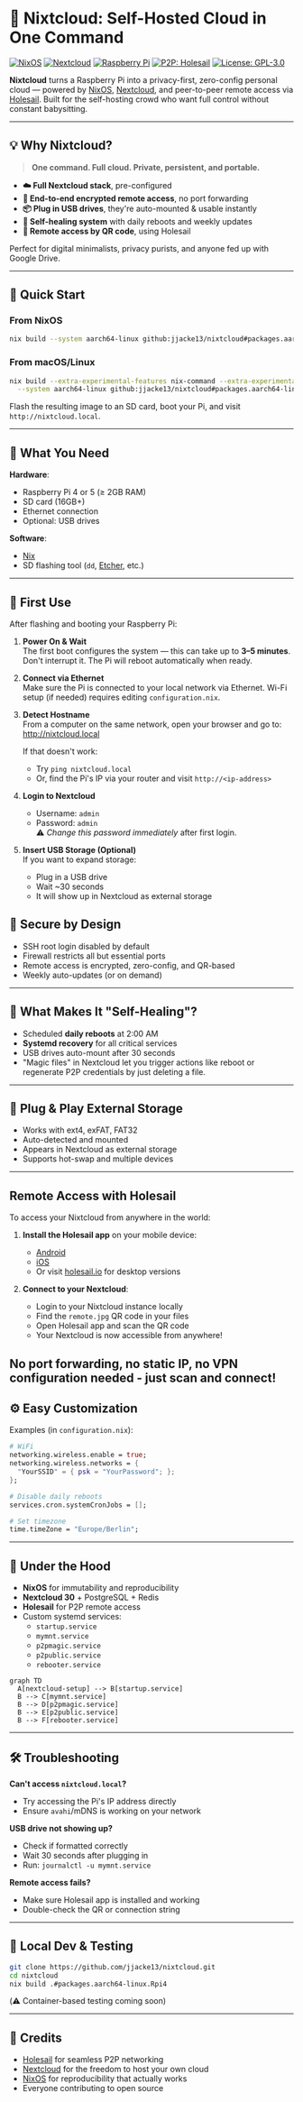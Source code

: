 # 🧊 Nixtcloud: Self-Hosted Cloud in One Command

[![NixOS](https://img.shields.io/badge/NixOS-25.05-blue.svg?style=flat-square&logo=nixos)](https://nixos.org)
[![Nextcloud](https://img.shields.io/badge/Nextcloud-30-orange.svg?style=flat-square&logo=nextcloud)](https://nextcloud.com)
[![Raspberry Pi](https://img.shields.io/badge/Raspberry%20Pi-4%20%7C%205-c51a4a.svg?style=flat-square&logo=raspberry-pi)](https://www.raspberrypi.org)
[![P2P: Holesail](https://img.shields.io/badge/P2P-Holesail-purple.svg?style=flat-square)](https://holesail.io)
[![License: GPL-3.0](https://img.shields.io/badge/License-GPL--3.0-blue.svg)](https://opensource.org/licenses/GPL-3.0)

**Nixtcloud** turns a Raspberry Pi into a privacy-first, zero-config personal cloud — powered by [NixOS](https://nixos.org), [Nextcloud](https://nextcloud.com), and peer-to-peer remote access via [Holesail](https://holesail.io). Built for the self-hosting crowd who want full control without constant babysitting.

---

## 💡 Why Nixtcloud?

> **One command. Full cloud. Private, persistent, and portable.**

- **☁️ Full Nextcloud stack**, pre-configured
- **🔐 End-to-end encrypted remote access**, no port forwarding
- **📦 Plug in USB drives**, they're auto-mounted & usable instantly
- **🔁 Self-healing system** with daily reboots and weekly updates
- **📱 Remote access by QR code**, using Holesail

Perfect for digital minimalists, privacy purists, and anyone fed up with Google Drive.

---

## 🚀 Quick Start

### From NixOS

```bash
nix build --system aarch64-linux github:jjacke13/nixtcloud#packages.aarch64-linux.Rpi4
```

### From macOS/Linux

```bash
nix build --extra-experimental-features nix-command --extra-experimental-features flakes \
  --system aarch64-linux github:jjacke13/nixtcloud#packages.aarch64-linux.Rpi4
```

Flash the resulting image to an SD card, boot your Pi, and visit `http://nixtcloud.local`.

---

## 🧰 What You Need

**Hardware**:
- Raspberry Pi 4 or 5 (≥ 2GB RAM)
- SD card (16GB+)
- Ethernet connection
- Optional: USB drives

**Software**:
- [Nix](https://nixos.org/download.html)
- SD flashing tool (`dd`, [Etcher](https://balena.io/etcher), etc.)

---

## 🧭 First Use

After flashing and booting your Raspberry Pi:

1. **Power On & Wait**  
   The first boot configures the system — this can take up to **3–5 minutes**. Don't interrupt it. The Pi will reboot automatically when ready.

2. **Connect via Ethernet**  
   Make sure the Pi is connected to your local network via Ethernet. Wi-Fi setup (if needed) requires editing `configuration.nix`.

3. **Detect Hostname**  
   From a computer on the same network, open your browser and go to:
   http://nixtcloud.local

   If that doesn't work:
   - Try `ping nixtcloud.local`
   - Or, find the Pi's IP via your router and visit `http://<ip-address>`

4. **Login to Nextcloud**  
   -  Username: `admin`  
   -  Password: `admin`  
   ⚠️ *Change this password immediately* after first login.

5. **Insert USB Storage (Optional)**  
   If you want to expand storage:
   - Plug in a USB drive
   - Wait ~30 seconds
   - It will show up in Nextcloud as external storage

## 🔐 Secure by Design

  - SSH root login disabled by default
  - Firewall restricts all but essential ports
  - Remote access is encrypted, zero-config, and QR-based
  - Weekly auto-updates (or on demand)

---

## 🔄 What Makes It "Self-Healing"?

- Scheduled **daily reboots** at 2:00 AM
- **Systemd recovery** for all critical services
- USB drives auto-mount after 30 seconds
- "Magic files" in Nextcloud let you trigger actions like reboot or regenerate P2P credentials by just deleting a file.

---

## 🔌 Plug & Play External Storage

- Works with ext4, exFAT, FAT32
- Auto-detected and mounted
- Appears in Nextcloud as external storage
- Supports hot-swap and multiple devices

---

## Remote Access with Holesail

To access your Nixtcloud from anywhere in the world:

1. **Install the Holesail app** on your mobile device:
   - [Android](https://play.google.com/store/apps/details?id=io.holesail.mobile)
   - [iOS](https://apps.apple.com/app/holesail/id6450930046)
   - Or visit [holesail.io](https://holesail.io) for desktop versions

2. **Connect to your Nextcloud**:
   - Login to your Nixtcloud instance locally
   - Find the `remote.jpg` QR code in your files
   - Open Holesail app and scan the QR code
   - Your Nextcloud is now accessible from anywhere!

No port forwarding, no static IP, no VPN configuration needed - just scan and connect!
---

## ⚙️ Easy Customization

Examples (in `configuration.nix`):

```nix
# WiFi
networking.wireless.enable = true;
networking.wireless.networks = {
  "YourSSID" = { psk = "YourPassword"; };
};

# Disable daily reboots
services.cron.systemCronJobs = [];

# Set timezone
time.timeZone = "Europe/Berlin";
```

---

## 🧱 Under the Hood

- **NixOS** for immutability and reproducibility
- **Nextcloud 30** + PostgreSQL + Redis
- **Holesail** for P2P remote access
- Custom systemd services:
  - `startup.service`
  - `mymnt.service`
  - `p2pmagic.service`
  - `p2public.service`
  - `rebooter.service`

```mermaid
graph TD
  A[nextcloud-setup] --> B[startup.service]
  B --> C[mymnt.service]
  B --> D[p2pmagic.service]
  B --> E[p2public.service]
  B --> F[rebooter.service]
```

---

## 🛠️ Troubleshooting

**Can't access `nixtcloud.local`?**
- Try accessing the Pi's IP address directly
- Ensure `avahi`/mDNS is working on your network

**USB drive not showing up?**
- Check if formatted correctly
- Wait 30 seconds after plugging in
- Run: `journalctl -u mymnt.service`

**Remote access fails?**
- Make sure Holesail app is installed and working
- Double-check the QR or connection string

---

## 🧪 Local Dev & Testing

```bash
git clone https://github.com/jjacke13/nixtcloud.git
cd nixtcloud
nix build .#packages.aarch64-linux.Rpi4
```

(⚠️ Container-based testing coming soon)

---

## 🙌 Credits

- [Holesail](https://holesail.io) for seamless P2P networking
- [Nextcloud](https://nextcloud.com) for the freedom to host your own cloud
- [NixOS](https://nixos.org) for reproducibility that actually works
- Everyone contributing to open source
